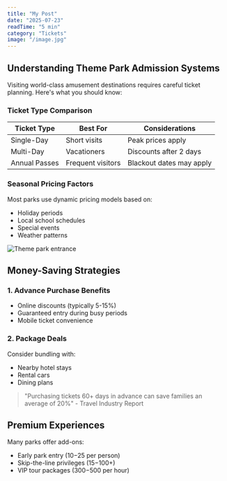 ```yaml
---
title: "My Post"
date: "2025-07-23"
readTime: "5 min"
category: "Tickets"
image: "/image.jpg"
---
```


## Understanding Theme Park Admission Systems

Visiting world-class amusement destinations requires careful ticket planning. Here's what you should know:

### Ticket Type Comparison

| Ticket Type       | Best For          | Considerations          |
|-------------------|-------------------|-------------------------|
| Single-Day        | Short visits      | Peak prices apply       |
| Multi-Day         | Vacationers       | Discounts after 2 days  |
| Annual Passes     | Frequent visitors | Blackout dates may apply|

### Seasonal Pricing Factors

Most parks use dynamic pricing models based on:
- Holiday periods
- Local school schedules
- Special events
- Weather patterns

![Theme park entrance](/images/park-entrance.jpg)

## Money-Saving Strategies

### 1. Advance Purchase Benefits
- Online discounts (typically 5-15%)
- Guaranteed entry during busy periods
- Mobile ticket convenience

### 2. Package Deals
Consider bundling with:
- Nearby hotel stays
- Rental cars
- Dining plans

> "Purchasing tickets 60+ days in advance can save families an average of 20%" - Travel Industry Report

## Premium Experiences

Many parks offer add-ons:
- Early park entry ($10-$25 per person)
- Skip-the-line privileges ($15-$100+)
- VIP tour packages ($300-$500 per hour)